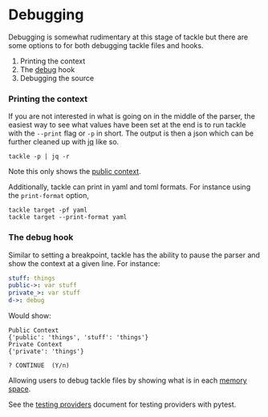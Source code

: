 # Debugging

Debugging is somewhat rudimentary at this stage of tackle but there are some options to for both debugging tackle files and hooks.  

1. Printing the context
2. The [debug](providers/Tackle/debug.md) hook
3. Debugging the source

### Printing the context

If you are not interested in what is going on in the middle of the parser, the easiest way to see what values have been set at the end is to run tackle with the `--print` flag or `-p` in short. The output is then a json which can be further cleaned up with [jq]() like so.

```shell
tackle -p | jq -r
```

Note this only shows the [public context](memory-management.md#public-vs-private-context).

Additionally, tackle can print in yaml and toml formats. For instance using the `print-format` option,

```shell
tackle target -pf yaml
tackle target --print-format yaml
```

### The debug hook

Similar to setting a breakpoint, tackle has the ability to pause the parser and show the context at a given line. For instance:

```yaml
stuff: things
public->: var stuff
private_>: var stuff
d->: debug
```

Would show:

```text
Public Context
{'public': 'things', 'stuff': 'things'}
Private Context
{'private': 'things'}

? CONTINUE  (Y/n)
```

Allowing users to debug tackle files by showing what is in each [memory space](memory-management.md).

See the [testing providers](testing-providers.md) document for testing providers with pytest.
